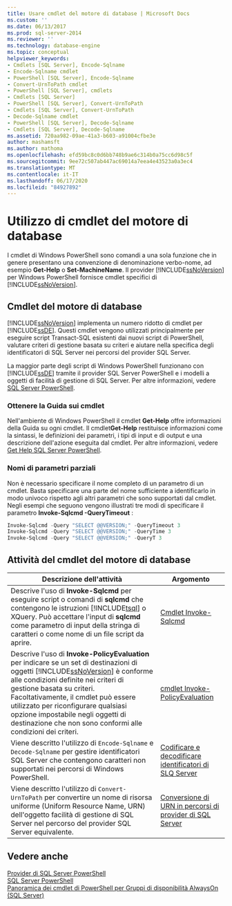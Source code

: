```yaml
---
title: Usare cmdlet del motore di database | Microsoft Docs
ms.custom: ''
ms.date: 06/13/2017
ms.prod: sql-server-2014
ms.reviewer: ''
ms.technology: database-engine
ms.topic: conceptual
helpviewer_keywords:
- Cmdlets [SQL Server], Encode-Sqlname
- Encode-Sqlname cmdlet
- PowerShell [SQL Server], Encode-Sqlname
- Convert-UrnToPath cmdlet
- PowerShell [SQL Server], cmdlets
- Cmdlets [SQL Server]
- PowerShell [SQL Server], Convert-UrnToPath
- Cmdlets [SQL Server], Convert-UrnToPath
- Decode-Sqlname cmdlet
- PowerShell [SQL Server], Decode-Sqlname
- Cmdlets [SQL Server], Decode-Sqlname
ms.assetid: 720aa982-09ae-41a3-b603-a91004cfbe3e
author: mashamsft
ms.author: mathoma
ms.openlocfilehash: efd59bc8c0d6bb748b9ae6c314b0a75cc6d98c5f
ms.sourcegitcommit: 9ee72c507ab447ac69014a7eea4e43523a0a3ec4
ms.translationtype: MT
ms.contentlocale: it-IT
ms.lasthandoff: 06/17/2020
ms.locfileid: "84927892"
---
```

# <a name="use-the-database-engine-cmdlets"></a>Utilizzo di cmdlet del motore di database
  I cmdlet di Windows PowerShell sono comandi a una sola funzione che in genere presentano una convenzione di denominazione verbo-nome, ad esempio **Get-Help** o **Set-MachineName**. Il provider [!INCLUDE[ssNoVersion](../includes/ssnoversion-md.md)] per Windows PowerShell fornisce cmdlet specifici di [!INCLUDE[ssNoVersion](../includes/ssnoversion-md.md)].  
  
## <a name="database-engine-cmdlets"></a>Cmdlet del motore di database  
 [!INCLUDE[ssNoVersion](../includes/ssnoversion-md.md)] implementa un numero ridotto di cmdlet per [!INCLUDE[ssDE](../includes/ssde-md.md)]. Questi cmdlet vengono utilizzati principalmente per eseguire script Transact-SQL esistenti dai nuovi script di PowerShell, valutare criteri di gestione basata su criteri e aiutare nella specifica degli identificatori di SQL Server nei percorsi del provider SQL Server.  
  
 La maggior parte degli script di Windows PowerShell funzionano con [!INCLUDE[ssDE](../includes/ssde-md.md)] tramite il provider SQL Server PowerShell e i modelli a oggetti di facilità di gestione di SQL Server. Per altre informazioni, vedere [SQL Server PowerShell](../powershell/sql-server-powershell.md).  
  
### <a name="get-cmdlet-help"></a>Ottenere la Guida sui cmdlet  
 Nell'ambiente di Windows PowerShell il cmdlet **Get-Help** offre informazioni della Guida su ogni cmdlet. Il cmdlet**Get-Help** restituisce informazioni come la sintassi, le definizioni dei parametri, i tipi di input e di output e una descrizione dell'azione eseguita dal cmdlet. Per altre informazioni, vedere [Get Help SQL Server PowerShell](../../2014/database-engine/get-help-sql-server-powershell.md).  
  
### <a name="partial-parameter-names"></a>Nomi di parametri parziali  
 Non è necessario specificare il nome completo di un parametro di un cmdlet. Basta specificare una parte del nome sufficiente a identificarlo in modo univoco rispetto agli altri parametri che sono supportati dal cmdlet. Negli esempi che seguono vengono illustrati tre modi di specificare il parametro **Invoke-Sqlcmd -QueryTimeout** :  
  
```powershell
Invoke-Sqlcmd -Query "SELECT @@VERSION;" -QueryTimeout 3  
Invoke-Sqlcmd -Query "SELECT @@VERSION;" -QueryTime 3  
Invoke-Sqlcmd -Query "SELECT @@VERSION;" -QueryT 3  
```  
  
## <a name="database-engine-cmdlet-tasks"></a>Attività del cmdlet del motore di database  
  
|Descrizione dell'attività|Argomento|  
|----------------------|-----------|  
|Descrive l'uso di **Invoke-Sqlcmd** per eseguire script o comandi di **sqlcmd** che contengono le istruzioni [!INCLUDE[tsql](../includes/tsql-md.md)] o XQuery. Può accettare l'input di **sqlcmd** come parametro di input della stringa di caratteri o come nome di un file script da aprire.|[Cmdlet Invoke-Sqlcmd](../../2014/database-engine/invoke-sqlcmd-cmdlet.md)|  
|Descrive l'uso di **Invoke-PolicyEvaluation** per indicare se un set di destinazioni di oggetti [!INCLUDE[ssNoVersion](../includes/ssnoversion-md.md)] è conforme alle condizioni definite nei criteri di gestione basata su criteri. Facoltativamente, il cmdlet può essere utilizzato per riconfigurare qualsiasi opzione impostabile negli oggetti di destinazione che non sono conformi alle condizioni dei criteri.|[cmdlet Invoke-PolicyEvaluation](../../2014/database-engine/invoke-policyevaluation-cmdlet.md)|  
|Viene descritto l'utilizzo di `Encode-Sqlname` e `Decode-Sqlname` per gestire identificatori SQL Server che contengono caratteri non supportati nei percorsi di Windows PowerShell.|[Codificare e decodificare identificatori di SLQ Server](../powershell/encode-and-decode-sql-server-identifiers.md)|  
|Viene descritto l'utilizzo di `Convert-UrnToPath` per convertire un nome di risorsa uniforme (Uniform Resource Name, URN) dell'oggetto facilità di gestione di SQL Server nel percorso del provider SQL Server equivalente.|[Conversione di URN in percorsi di provider di SQL Server](../../2014/database-engine/convert-urns-to-sql-server-provider-paths.md)|  
  
## <a name="see-also"></a>Vedere anche  
 [Provider di SQL Server PowerShell](../powershell/sql-server-powershell-provider.md)   
 [SQL Server PowerShell](../powershell/sql-server-powershell.md)   
 [Panoramica dei cmdlet di PowerShell per Gruppi di disponibilità AlwaysOn &#40;SQL Server&#41;](availability-groups/windows/overview-of-powershell-cmdlets-for-always-on-availability-groups-sql-server.md)  
  
  
